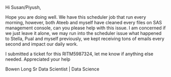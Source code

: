 Hi Susan/Piyush,

Hope you are doing well. We have this scheduler job that run every morning, however, both Ateeb and myself have cleaned every files on SAS management console, can you please help with this issue. I am concerned if we just leave it alone, we may run into the scheduler issue what happened to Stella, Pual and myself previously, we kept receiving tons of emails every second and impact our daily work. 

I submitted a ticket for this RITM5987324, let me know if anything else needed. Appreciated your help

Bowen Long
Sr Data Scientist | Data Science
